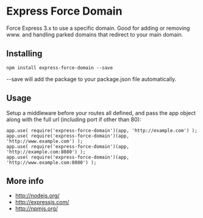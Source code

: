 Express Force Domain
===========

Force Express 3.x to use a specific domain. Good for adding or removing www. and handling parked domains that redirect to your main domain.

Installing
----

	npm install express-force-domain --save

--save will add the package to your package.json file automatically.


Usage
----

Setup a middleware before your routes all defined, and pass the app object along with the full url (including port if other than 80):

	app.use( require('express-force-domain')(app, 'http://example.com') );
	app.use( require('express-force-domain')(app, 'http://www.example.com') );
	app.use( require('express-force-domain')(app, 'http://example.com:8080') );
	app.use( require('express-force-domain')(app, 'http://www.example.com:8080') );


More info
----

* http://nodejs.org/
* http://expressjs.com/
* http://npmjs.org/

